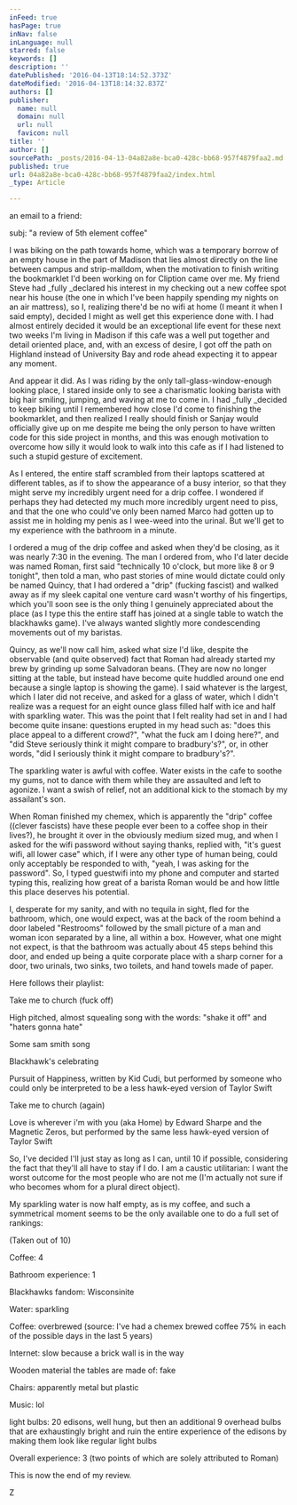 ```yaml
---
inFeed: true
hasPage: true
inNav: false
inLanguage: null
starred: false
keywords: []
description: ''
datePublished: '2016-04-13T18:14:52.373Z'
dateModified: '2016-04-13T18:14:32.837Z'
authors: []
publisher:
  name: null
  domain: null
  url: null
  favicon: null
title: ''
author: []
sourcePath: _posts/2016-04-13-04a82a8e-bca0-428c-bb68-957f4879faa2.md
published: true
url: 04a82a8e-bca0-428c-bb68-957f4879faa2/index.html
_type: Article

---
```

an email to a friend:

subj: "a review of 5th element coffee"

I was biking on the path towards home, which was a temporary borrow of an empty house in the part of Madison that lies almost directly on the line between campus and strip-malldom, when the motivation to finish writing the bookmarklet I'd been working on for Cliption came over me. My friend Steve had _fully _declared his interest in my checking out a new coffee spot near his house (the one in which I've been happily spending my nights on an air mattress), so I, realizing there'd be no wifi at home (I meant it when I said empty), decided I might as well get this experience done with. I had almost entirely decided it would be an exceptional life event for these next two weeks I'm living in Madison if this cafe was a well put together and detail oriented place, and, with an excess of desire, I got off the path on Highland instead of University Bay and rode ahead expecting it to appear any moment.

And appear it did. As I was riding by the only tall-glass-window-enough looking place, I stared inside only to see a charismatic looking barista with big hair smiling, jumping, and waving at me to come in. I had _fully _decided to keep biking until I remembered how close I'd come to finishing the bookmarklet, and then realized I really should finish or Sanjay would officially give up on me despite me being the only person to have written code for this side project in months, and this was enough motivation to overcome how silly it would look to walk into this cafe as if I had listened to such a stupid gesture of excitement.

As I entered, the entire staff scrambled from their laptops scattered at different tables, as if to show the appearance of a busy interior, so that they might serve my incredibly urgent need for a drip coffee. I wondered if perhaps they had detected my much more incredibly urgent need to piss, and that the one who could've only been named Marco had gotten up to assist me in holding my penis as I wee-weed into the urinal. But we'll get to my experience with the bathroom in a minute.

I ordered a mug of the drip coffee and asked when they'd be closing, as it was nearly 7:30 in the evening. The man I ordered from, who I'd later decide was named Roman, first said "technically 10 o'clock, but more like 8 or 9 tonight", then told a man, who past stories of mine would dictate could only be named Quincy, that I had ordered a "drip" (fucking fascist) and walked away as if my sleek capital one venture card wasn't worthy of his fingertips, which you'll soon see is the only thing I genuinely appreciated about the place (as I type this the entire staff has joined at a single table to watch the blackhawks game). I've always wanted slightly more condescending movements out of my baristas.

Quincy, as we'll now call him, asked what size I'd like, despite the observable (and quite observed) fact that Roman had already started my brew by grinding up some Salvadoran beans. (They are now no longer sitting at the table, but instead have become quite huddled around one end because a single laptop is showing the game). I said whatever is the largest, which I later did not receive, and asked for a glass of water, which I didn't realize was a request for an eight ounce glass filled half with ice and half with sparkling water. This was the point that I felt reality had set in and I had become quite insane: questions erupted in my head such as: "does this place appeal to a different crowd?", "what the fuck am I doing here?", and "did Steve seriously think it might compare to bradbury's?", or, in other words, "did I seriously think it might compare to bradbury's?".

The sparkling water is awful with coffee. Water exists in the cafe to soothe my gums, not to dance with them while they are assaulted and left to agonize. I want a swish of relief, not an additional kick to the stomach by my assailant's son.

When Roman finished my chemex, which is apparently the "drip" coffee ((clever fascists) have these people ever been to a coffee shop in their lives?), he brought it over in the obviously medium sized mug, and when I asked for the wifi password without saying thanks, replied with, "it's guest wifi, all lower case" which, if I were any other type of human being, could only acceptably be responded to with, "yeah, I was asking for the password". So, I typed guestwifi into my phone and computer and started typing this, realizing how great of a barista Roman would be and how little this place deserves his potential.

I, desperate for my sanity, and with no tequila in sight, fled for the bathroom, which, one would expect, was at the back of the room behind a door labeled "Restrooms" followed by the small picture of a man and woman icon separated by a line, all within a box. However, what one might not expect, is that the bathroom was actually about 45 steps behind this door, and ended up being a quite corporate place with a sharp corner for a door, two urinals, two sinks, two toilets, and hand towels made of paper.

Here follows their playlist:

Take me to church (fuck off)

High pitched, almost squealing song with the words: "shake it off" and "haters gonna hate"

Some sam smith song

Blackhawk's celebrating

Pursuit of Happiness, written by Kid Cudi, but performed by someone who could only be interpreted to be a less hawk-eyed version of Taylor Swift

Take me to church (again)

Love is wherever i'm with you (aka Home) by Edward Sharpe and the Magnetic Zeros, but performed by the same less hawk-eyed version of Taylor Swift

So, I've decided I'll just stay as long as I can, until 10 if possible, considering the fact that they'll all have to stay if I do. I am a caustic utilitarian: I want the worst outcome for the most people who are not me (I'm actually not sure if who becomes whom for a plural direct object).

My sparkling water is now half empty, as is my coffee, and such a symmetrical moment seems to be the only available one to do a full set of rankings:

(Taken out of 10)

Coffee: 4

Bathroom experience: 1

Blackhawks fandom: Wisconsinite

Water: sparkling

Coffee: overbrewed (source: I've had a chemex brewed coffee 75% in each of the possible days in the last 5 years)

Internet: slow because a brick wall is in the way

Wooden material the tables are made of: fake

Chairs: apparently metal but plastic

Music: lol

light bulbs: 20 edisons, well hung, but then an additional 9 overhead bulbs that are exhaustingly bright and ruin the entire experience of the edisons by making them look like regular light bulbs

Overall experience: 3 (two points of which are solely attributed to Roman)

This is now the end of my review.

Z
